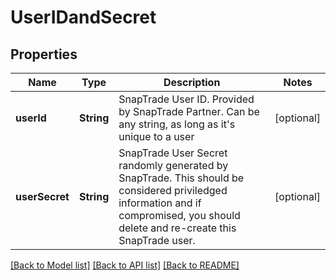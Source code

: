 # UserIDandSecret

## Properties
Name | Type | Description | Notes
------------ | ------------- | ------------- | -------------
**userId** | **String** | SnapTrade User ID. Provided by SnapTrade Partner. Can be any string, as long as it&#39;s unique to a user | [optional] 
**userSecret** | **String** | SnapTrade User Secret randomly generated by SnapTrade. This should be considered priviledged information and if compromised, you should delete and re-create this SnapTrade user. | [optional] 

[[Back to Model list]](../README.md#models) [[Back to API list]](../README.md#api-endpoints) [[Back to README]](../README.md)


